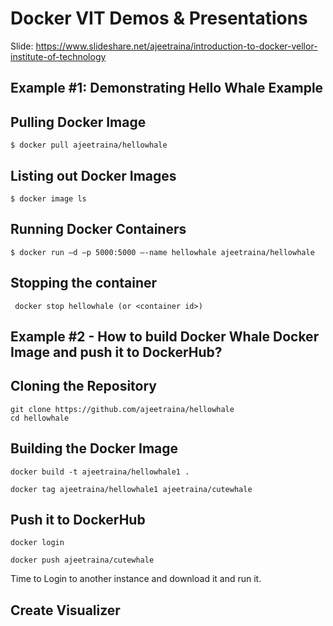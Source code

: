# Docker VIT Demos & Presentations

Slide: https://www.slideshare.net/ajeetraina/introduction-to-docker-vellor-institute-of-technology

## Example #1:  Demonstrating Hello Whale Example


## Pulling Docker Image

```
$ docker pull ajeetraina/hellowhale
```


## Listing out Docker Images
```
$ docker image ls
```

## Running Docker Containers

```
$ docker run –d –p 5000:5000 –-name hellowhale ajeetraina/hellowhale
```

## Stopping the container
      
 ```
  docker stop hellowhale (or <container id>)
```


## Example #2 -  How to build Docker Whale Docker Image and push it to DockerHub?

## Cloning the Repository

```
git clone https://github.com/ajeetraina/hellowhale
cd hellowhale
```

## Building the Docker Image

```
docker build -t ajeetraina/hellowhale1 .
```

```
docker tag ajeetraina/hellowhale1 ajeetraina/cutewhale 
```

## Push it to DockerHub

```
docker login
```

```
docker push ajeetraina/cutewhale 
```

Time to Login to another instance and download it and run it.

## Create Visualizer








